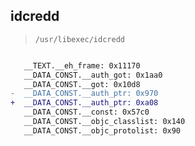 ## idcredd

> `/usr/libexec/idcredd`

```diff

   __TEXT.__eh_frame: 0x11170
   __DATA_CONST.__auth_got: 0x1aa0
   __DATA_CONST.__got: 0x10d8
-  __DATA_CONST.__auth_ptr: 0x970
+  __DATA_CONST.__auth_ptr: 0xa08
   __DATA_CONST.__const: 0x57c0
   __DATA_CONST.__objc_classlist: 0x140
   __DATA_CONST.__objc_protolist: 0x90

```
